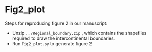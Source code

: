 

# Fig2_plot

Steps for reproducing figure 2 in our manuscript:

- Unzip `../Regional_boundary.zip` , which contains the shapefiles required to draw the intercontinental boundaries.
- Run `Fig2_plot.py` to generate figure 2
